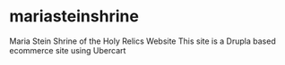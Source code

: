 mariasteinshrine
================

Maria Stein Shrine of the Holy Relics Website
This site is a Drupla based ecommerce site using Ubercart 
